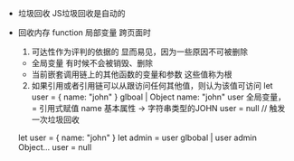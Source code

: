 - 垃圾回收
  JS垃圾回收是自动的

- 回收内存
  function 局部变量
  跨页面时
  1. 可达性作为评判的依据的
    显而易见，因为一些原因不可被删除
    - 全局变量 有时候不会被销毁、删除
    - 当前嵌套调用链上的其他函数的变量和参数
    这些值称为根
  2. 如果引用或者引用链可以从跟访问任何其他值，则认为该值可访问
    let user = {
        name: "john"
    }
    glboal
      |
      Object
    name: "john"
    user 全局变量， = 引用式赋值
      name 基本属性 -> 字符串类型的JOHN
    user = null // 触发一次垃圾回收

    let user = {
        name: "john"
    }
    let admin = user
     glbobal
         |
    user  admin
       Object...
    user = null